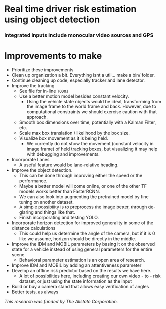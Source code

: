 # Real time driver risk estimation using object detection
### Integrated inputs include monocular video sources and GPS

# Improvements to make
* Prioritize these improvements
* Clean up organization a bit. Everything isnt a util... make a bin/ folder.
* Continue cleaning up code, especially tracker and lane detector.
* Improve the tracking
    - See file for in-line `TODOs`
    - Use a better motion model besides constant velocity.
        - Using the vehicle state objects would be ideal, transforming from the image frame to the world frame and back. However, due to computational constraints we should exercise caution with that approach.
    - Smooth box dimensions over time, potentially with a Kalman Filter, etc.
    - Scale max box translation / likelihood by the box size.
    - Visualize box movement as it is being held.
        - We currently do not show the movement (constant velocity in image frame) of held tracking boxes, but visualizing it may help with debugging and improvements.
* Incorporate Lanes
    - A useful feature would be lane-relative heading.
* Improve the object detection.
    - This can be done through improving either the speed or the performance.
    - Maybe a better model will come online, or one of the other TF models works better than FasterRCNN.
    - We can also look into augmenting the pretrained model by fine tuning on another dataset.
    - A simple possibility is to preprocess the image better, through de-glaring and things like that.
    - Finish incorporating and testing YOLO.
* Incorporate horizon detection for improved generality in some of the distance calculations
    - This could help us determine the angle of the camera, but if it is 0 like we assume, horizon should be directly in the middle.
* Improve the IDM and MOBIL parameters by basing it on the observed state for a vehicle instead of using general parameters for the entire scene
    - Behavioral parameter estimation is an open area of research.
* Improve IDM and MOBIL by adding an attentiveness parameter
* Develop an offline risk predictor based on the results we have here.
    - A lot of possibilities here, including creating our own video - to - risk dataset, or just using the state information as the input
* Build or buy a camera stand that allows easy verification of angles
* Better tests, as always



*This research was funded by The Allstate Corporation.*
